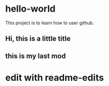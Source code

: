 # hello-world

This project is to learn how to user github.

## Hi, this is a little title

## this is my last mod

# edit with readme-edits